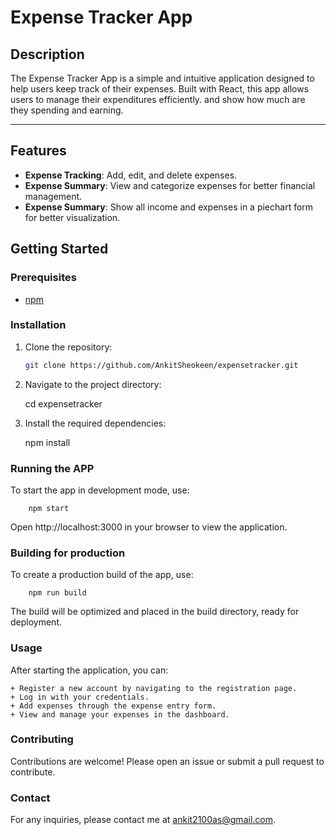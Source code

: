 # Expense Tracker App

## Description

The Expense Tracker App is a simple and intuitive application designed to help users keep track of their expenses. Built with React, this app allows users to manage their expenditures efficiently. and show how much are they spending and earning.

---

## Features

- **Expense Tracking**: Add, edit, and delete expenses.
- **Expense Summary**: View and categorize expenses for better financial management.
- **Expense Summary**: Show all income and expenses in a piechart form for better visualization.

## Getting Started

### Prerequisites

- [npm](https://www.npmjs.com/)

### Installation

1. Clone the repository:

   ```bash
   git clone https://github.com/AnkitSheokeen/expensetracker.git

2. Navigate to the project directory:

    cd expensetracker

3. Install the required dependencies:

    npm install

### Running the APP
To start the app in development mode, use:

        npm start

Open http://localhost:3000 in your browser to view the application.

### Building for production
To create a production build of the app, use:

        npm run build

The build will be optimized and placed in the build directory, ready for deployment.

### Usage
After starting the application, you can:

    + Register a new account by navigating to the registration page.
    + Log in with your credentials.
    + Add expenses through the expense entry form.
    + View and manage your expenses in the dashboard.

### Contributing
Contributions are welcome! Please open an issue or submit a pull request to contribute.

### Contact
For any inquiries, please contact me at ankit2100as@gmail.com.